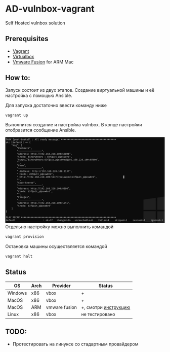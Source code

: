 # AD-vulnbox-vagrant
Self Hosted vulnbox solution 

## Prerequisites
- [Vagrant](https://developer.hashicorp.com/vagrant/install)
- [Virtualbox](https://www.virtualbox.org/wiki/Downloads)
- [Vmware Fusion](https://www.vmware.com/products/fusion.html) for ARM Mac

## How to:
Запуск состоит из двух этапов. Создание виртуальной машины и её настройка с помощью Ansible.

Для запуска достаточно ввести команду ниже
```bash
vagrant up 
```
Выполнится создание и настройка vulnbox. В конце настройки отобразится сообщение Ansible.

![done](./static/done.png)
Отдельно настройку можно выполнить командой 
```bash
vagrant provision
```
Остановка машины осуществляется командой
```bash
vagrant halt 
```
## Status
| OS      | Arch | Provider      | Status                 
|---------|------|---------------|------------------------------------------|
| Windows | x86  | vbox          | +                                        |
| MacOS   | x86  | vbox          | +                                        |
| MacOS   | ARM  | vmware fusion | +, смотри [инструкцию](./ARM.md)         |
| Linux   | x86  | vbox          | не тестировано                           |

## TODO:
- Протестировать на линуксе со стадартным провайдером 
